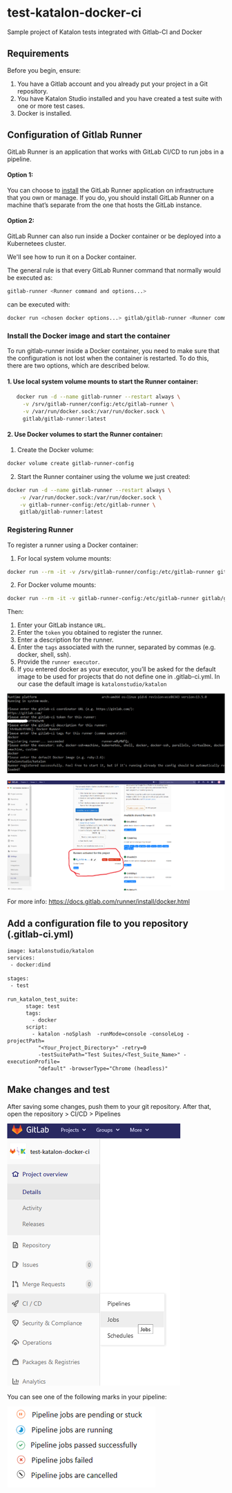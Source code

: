 # test-katalon-docker-ci

Sample project of Katalon tests integrated with Gitlab-CI and Docker

## Requirements

Before you begin, ensure:

 1. You have a Gitlab account and you already put your project in a Git repository.
 2. You have Katalon Studio installed and you have created a test suite with one or more test cases.
 3. Docker is installed.
 
 ## Configuration of Gitlab Runner
 
 GitLab Runner is an application that works with GitLab CI/CD to run jobs in a pipeline.

 #### Option 1:  

You can choose to [install](https://docs.gitlab.com/runner/install/index.html) the GitLab Runner application on infrastructure that you own or manage. If you do, you should install GitLab Runner on a machine that’s separate from the one that hosts the GitLab instance. 
 
 
 #### Option 2: 
 
 GitLab Runner can also run inside a Docker container or be deployed into a Kubernetees cluster.
 
 We'll see how to run it on a Docker container.
 
 The general rule is that every GitLab Runner command that normally would be executed as: 
 
 

``` bash
gitlab-runner <Runner command and options...>
```

can be executed with: 

``` bash
docker run <chosen docker options...> gitlab/gitlab-runner <Runner command and options...>
```

### Install the Docker image and start the container

To run gitlab-runner inside a Docker container, you need to make sure that the configuration is not lost when the container is restarted.
To do this, there are two options, which are described below. 

#### 1. Use local system volume mounts to start the Runner container: 

``` bash
   docker run -d --name gitlab-runner --restart always \
     -v /srv/gitlab-runner/config:/etc/gitlab-runner \
     -v /var/run/docker.sock:/var/run/docker.sock \
     gitlab/gitlab-runner:latest
```

#### 2. Use Docker volumes to start the Runner container:

1. Create the Docker volume:

``` bash
docker volume create gitlab-runner-config
```

2. Start the Runner container using the volume we just created: 

``` bash
docker run -d --name gitlab-runner --restart always \
    -v /var/run/docker.sock:/var/run/docker.sock \
    -v gitlab-runner-config:/etc/gitlab-runner \
    gitlab/gitlab-runner:latest
```

### Registering Runner 

To register a runner using a Docker container: 

1. For local system volume mounts: 

```bash 
docker run --rm -it -v /srv/gitlab-runner/config:/etc/gitlab-runner gitlab/gitlab-runner register

``` 

2. For Docker volume mounts:

```bash 
docker run --rm -it -v gitlab-runner-config:/etc/gitlab-runner gitlab/gitlab-runner:latest register
```

Then: 

1. Enter your GitLab instance ```URL```.
2. Enter the ```token``` you obtained to register the runner.
3. Enter a description for the runner.
4. Enter the ```tags``` associated with the runner, separated by commas (e.g. docker, shell, ssh).
5. Provide the ```runner executor```.
6. If you entered docker as your executor, you’ll be asked for the default image to be used for projects that do not define one in .gitlab-ci.yml.
In our case the default image is ```katalonstudio/katalon``` 

![CI](imgs/command.png)

![CI](imgs/Runner.png)

For more info: https://docs.gitlab.com/runner/install/docker.html

## Add a configuration file to you repository (.gitlab-ci.yml)
```
image: katalonstudio/katalon
services:
 - docker:dind

stages:
 - test

run_katalon_test_suite:
      stage: test
      tags:
        - docker
      script:
        - katalon -noSplash  -runMode=console -consoleLog -projectPath=
          "<Your_Project_Directory>" -retry=0
          -testSuitePath="Test Suites/<Test_Suite_Name>" -executionProfile=
          "default" -browserType="Chrome (headless)"
```
## Make changes and test

After saving some changes, push them to your git repository. After that, open the repository > CI/CD > Pipelines

![CI](imgs/CI.png)

You can see one of the following marks in your pipeline:

![CI](imgs/pipeline.png)
